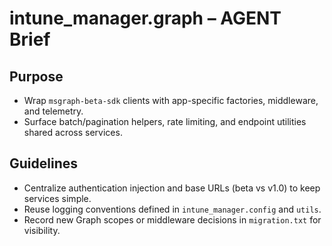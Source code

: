 # intune_manager.graph – AGENT Brief

## Purpose
- Wrap `msgraph-beta-sdk` clients with app-specific factories, middleware, and telemetry.
- Surface batch/pagination helpers, rate limiting, and endpoint utilities shared across services.

## Guidelines
- Centralize authentication injection and base URLs (beta vs v1.0) to keep services simple.
- Reuse logging conventions defined in `intune_manager.config` and `utils`.
- Record new Graph scopes or middleware decisions in `migration.txt` for visibility.
